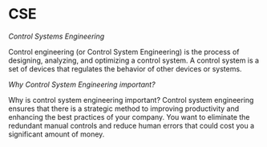 # CSE
*Control Systems Engineering*

Control engineering (or Control System Engineering) is the process of designing, analyzing, and optimizing a control system. A control system is a set of devices that regulates the behavior of other devices or systems.

*Why Control System Engineering important?*

Why is control system engineering important?
Control system engineering ensures that there is a strategic method to improving productivity and enhancing the best practices of your company. You want to eliminate the redundant manual controls and reduce human errors that could cost you a significant amount of money.
